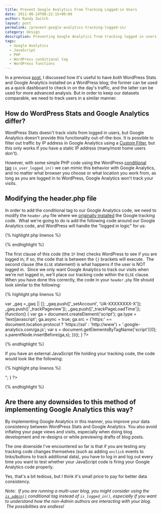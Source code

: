 ```yaml
---
title: Prevent Google Analytics From Tracking Logged-in Users
date: 2011-08-24T08:22:15+00:00
author: Randy Zwitch
layout: post
permalink: /prevent-google-analytics-tracking-logged-in/
category: Design
description: Preventing Google Analytics from tracking logged in users isn't as easy as in WordPress stats, but it still can be done pretty easily.
tags:
  - Google Analytics
  - JavaScript
  - PHP
  - WordPress conditional tag
  - WordPress functions
---
```

In a previous <a title="WordPress Stats or Google Analytics?  Yes!" href="http://randyzwitch.com/2011/07/wordpress-stats-or-google-analytics/" target="_blank">post</a>, I discussed how it's useful to have _both_ WordPress Stats and Google Analytics installed on a WordPress blog; the former can be used as a quick dashboard to check in on the day's traffic, and the latter can be used for more advanced analysis. But in order to keep our datasets comparable, we need to track users in a similar manner.

## How do WordPress Stats and Google Analytics differ?

WordPress Stats doesn't track visits from logged in users, but Google Analytics doesn't provide this functionality out-of-the-box. It is possible to filter out traffic by IP address in Google Analytics using a <a title="Custom Filters video - Google Analytics" href="http://services.google.com/analytics/breeze/en/filters/index.html" target="_blank">Custom Filter</a>, but this only works if you have a static IP address (many/most home users don't).

However, with some simple PHP code using the WordPress <a title="WordPress Conditional Tags" href="http://codex.wordpress.org/Conditional_Tags" target="_blank">conditional tag</a> `is_user_logged_in()` we can mimic this behavior with Google Analytics, and no matter what browser you choose or what location you work from, as long as you are logged in to WordPress, Google Analytics won't track your visits.

## Modifying the header.php file

In order to add the conditional tag to our Google Analytics code, we need to modify the `header.php` file where we <a title="Google Analytics for WordPress: Two Methods" href="http://randyzwitch.com/2011/08/google-analytics-for-wordpress/" target="_blank">originally installed</a> the Google tracking code.  What we're going to do is add the following code around our Google Analytics code, and WordPress will handle the "logged in logic" for us:

{% highlight php linenos %}
<?php
if ( is_user_logged_in() ) {
} else {
}
?>
{% endhighlight %}

The first clause of this code (the `IF` line) checks WordPress to see if you are logged in; if so, the code that is between the `{}` brackets will execute.  The second clause (the `ELSE` statement) is what happens if the user is NOT logged in.  Since we only want Google Analytics to track our visits when we're not logged in, we'll place our tracking code within the `ELSE` clause. When you have done this correctly, the code in your `header.php` file should look similar to the following:

{% highlight php linenos %}
<?php
if ( is_user_logged_in() ) {
} else {
<script type="text/javascript">
var _gaq =_gaq || [];
 _gaq.push(['_setAccount', 'UA-XXXXXXXX-X']);
 _gaq.push(['_trackPageview']);
_gaq.push(['_trackPageLoadTime']);
(function() {
 var ga = document.createElement('script');
 ga.type = 'text/javascript';
 ga.async = true;
 ga.src = ('https:' == document.location.protocol ? 'https://ssl' : 'http://www') + '.google-analytics.com/ga.js';
 var s = document.getElementsByTagName('script')[0]; s.parentNode.insertBefore(ga,s);
})();
</script>
}
?>
{% endhighlight %}

If you have an external JavaScript file holding your tracking code, the code would look like the following:

{% highlight php linenos %}
<?php
if ( is_user_logged_in() ) {
} else {
 echo "<script type='text/javascript' src='http://yourdomain.com/your_ga_code_filename.js'></script>";
}
?>
{% endhighlight %}

## Are there any downsides to this method of implementing Google Analytics this way?

By implementing Google Analytics in this manner, you improve your data consistency between WordPress Stats and Google Analytics. You also avoid inflating your page views and visits, especially when doing blog development and re-designs or while previewing drafts of blog posts.

The one downside I've encountered so far is that if you are testing any tracking code changes themselves (such as adding `onclick` events to links/buttons to track additional data), you have to log in and log out every time you want to test whether your JavaScript code is firing your Google Analytics code properly.

Yes, that's a bit tedious, but I think it's small price to pay for better data consistency.

_Note:  If you are running a multi-user blog, you might consider using the [`is_admin()`](http://codex.wordpress.org/Function_Reference/is_admin "is_admin WordPress Conditional Tag") conditional tag instead of `is_logged_in()`, especially if you want to understand how the non-Admin authors are interacting with your blog.  The possibilities are endless!_

